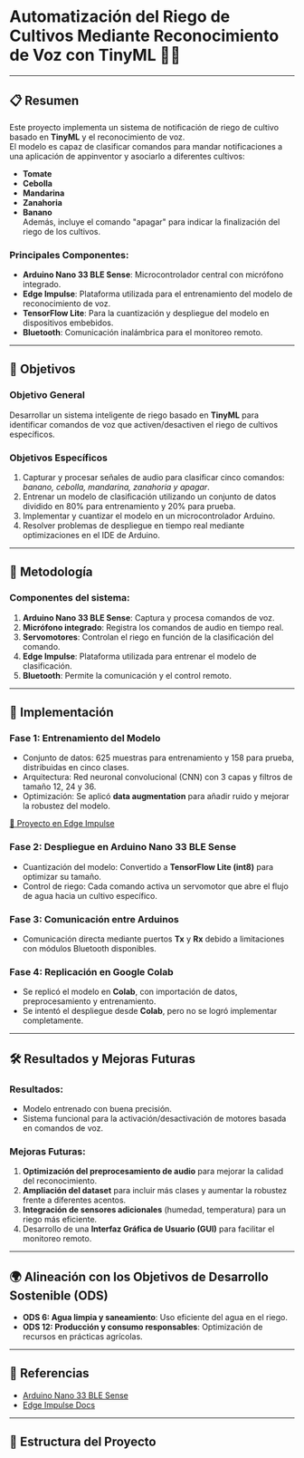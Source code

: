 # Automatización del Riego de Cultivos Mediante Reconocimiento de Voz con TinyML 🌱🎤

---

## 📋 Resumen

Este proyecto implementa un sistema de notificación de riego de cultivo basado en **TinyML** y el reconocimiento de voz.  
El modelo es capaz de clasificar comandos para mandar notificaciones a una aplicación de appinventor y asociarlo a diferentes cultivos:
- **Tomate**
- **Cebolla**
- **Mandarina**
- **Zanahoria**
- **Banano**  
Además, incluye el comando "apagar" para indicar la finalización del riego de los cultivos.  

### Principales Componentes:
- **Arduino Nano 33 BLE Sense**: Microcontrolador central con micrófono integrado.
- **Edge Impulse**: Plataforma utilizada para el entrenamiento del modelo de reconocimiento de voz.
- **TensorFlow Lite**: Para la cuantización y despliegue del modelo en dispositivos embebidos.
- **Bluetooth**: Comunicación inalámbrica para el monitoreo remoto.

---

## 🎯 Objetivos

### Objetivo General
Desarrollar un sistema inteligente de riego basado en **TinyML** para identificar comandos de voz que activen/desactiven el riego de cultivos específicos.

### Objetivos Específicos
1. Capturar y procesar señales de audio para clasificar cinco comandos: *banano, cebolla, mandarina, zanahoria y apagar*.  
2. Entrenar un modelo de clasificación utilizando un conjunto de datos dividido en 80% para entrenamiento y 20% para prueba.  
3. Implementar y cuantizar el modelo en un microcontrolador Arduino.  
4. Resolver problemas de despliegue en tiempo real mediante optimizaciones en el IDE de Arduino.  

---

## 🔧 Metodología

### Componentes del sistema:
1. **Arduino Nano 33 BLE Sense**: Captura y procesa comandos de voz.  
2. **Micrófono integrado**: Registra los comandos de audio en tiempo real.  
3. **Servomotores**: Controlan el riego en función de la clasificación del comando.  
4. **Edge Impulse**: Plataforma utilizada para entrenar el modelo de clasificación.  
5. **Bluetooth**: Permite la comunicación y el control remoto.  

---

## 🚀 Implementación

### **Fase 1: Entrenamiento del Modelo**
- Conjunto de datos: 625 muestras para entrenamiento y 158 para prueba, distribuidas en cinco clases.  
- Arquitectura: Red neuronal convolucional (CNN) con 3 capas y filtros de tamaño 12, 24 y 36.  
- Optimización: Se aplicó **data augmentation** para añadir ruido y mejorar la robustez del modelo.  

[🔗 Proyecto en Edge Impulse](https://studio.edgeimpulse.com/public/535477/live)

### **Fase 2: Despliegue en Arduino Nano 33 BLE Sense**
- Cuantización del modelo: Convertido a **TensorFlow Lite (int8)** para optimizar su tamaño.  
- Control de riego: Cada comando activa un servomotor que abre el flujo de agua hacia un cultivo específico.

### **Fase 3: Comunicación entre Arduinos**
- Comunicación directa mediante puertos **Tx** y **Rx** debido a limitaciones con módulos Bluetooth disponibles.

### **Fase 4: Replicación en Google Colab**
- Se replicó el modelo en **Colab**, con importación de datos, preprocesamiento y entrenamiento.  
- Se intentó el despliegue desde **Colab**, pero no se logró implementar completamente.

---

## 🛠️ Resultados y Mejoras Futuras

### Resultados:
- Modelo entrenado con buena precisión.  
- Sistema funcional para la activación/desactivación de motores basada en comandos de voz.  

### Mejoras Futuras:
1. **Optimización del preprocesamiento de audio** para mejorar la calidad del reconocimiento.  
2. **Ampliación del dataset** para incluir más clases y aumentar la robustez frente a diferentes acentos.  
3. **Integración de sensores adicionales** (humedad, temperatura) para un riego más eficiente.  
4. Desarrollo de una **Interfaz Gráfica de Usuario (GUI)** para facilitar el monitoreo remoto.  

---

## 🌍 Alineación con los Objetivos de Desarrollo Sostenible (ODS)
- **ODS 6: Agua limpia y saneamiento**: Uso eficiente del agua en el riego.  
- **ODS 12: Producción y consumo responsables**: Optimización de recursos en prácticas agrícolas.  

---

## 📜 Referencias
- [Arduino Nano 33 BLE Sense](https://store.arduino.cc/nano-33-ble-sense)  
- [Edge Impulse Docs](https://docs.edgeimpulse.com/docs/tutorials/arduino-nano-33-ble-sense)  

---

## 📂 Estructura del Proyecto
